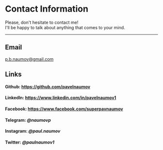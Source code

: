 # Contact Information

Please, don't hesitate to contact me! \
I'll be happy to talk about anything that comes to your mind.


***

## Email

<p.b.naumov@gmail.com>

## Links

#### Github: https://github.com/pavelnaumov
#### LinkedIn: https://www.linkedin.com/in/pavelnaumov1
#### Facebook: https://www.facebook.com/superpavnaumov
#### Telegram: _@naumovp_
#### Instagram: _@paul.naumov_
#### Twitter: _@paulnaumov1_